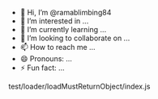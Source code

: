 - 👋 Hi, I’m @ramablimbing84
- 👀 I’m interested in ...
- 🌱 I’m currently learning ...
- 💞️ I’m looking to collaborate on ...
- 📫 How to reach me ...
- 😄 Pronouns: ...
- ⚡ Fun fact: ...

<!---
ramablimbing84/ramablimbing84 is a ✨ special ✨ repository because its `README.md` (this file) appears on your GitHub profile.
You can click the Preview link to take a look at your changes.
--->test/loader/loadMustReturnObject/index.js
